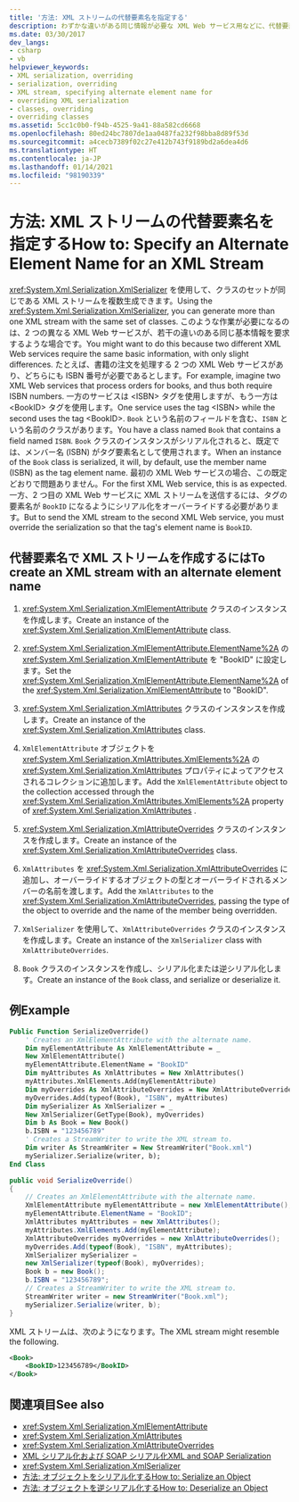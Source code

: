 ```yaml
---
title: '方法: XML ストリームの代替要素名を指定する'
description: わずかな違いがある同じ情報が必要な XML Web サービス用などに、代替要素名を使用して XML ストリームを作成する方法について説明します。
ms.date: 03/30/2017
dev_langs:
- csharp
- vb
helpviewer_keywords:
- XML serialization, overriding
- serialization, overriding
- XML stream, specifying alternate element name for
- overriding XML serialization
- classes, overriding
- overriding classes
ms.assetid: 5cc1c0b0-f94b-4525-9a41-88a582cd6668
ms.openlocfilehash: 80ed24bc7807de1aa0487fa232f98bba8d89f53d
ms.sourcegitcommit: a4cecb7389f02c27e412b743f9189bd2a6dea4d6
ms.translationtype: HT
ms.contentlocale: ja-JP
ms.lasthandoff: 01/14/2021
ms.locfileid: "98190339"
---
```

# <a name="how-to-specify-an-alternate-element-name-for-an-xml-stream"></a><span data-ttu-id="3d4da-103">方法: XML ストリームの代替要素名を指定する</span><span class="sxs-lookup"><span data-stu-id="3d4da-103">How to: Specify an Alternate Element Name for an XML Stream</span></span>
  
<span data-ttu-id="3d4da-104"><xref:System.Xml.Serialization.XmlSerializer> を使用して、クラスのセットが同じである XML ストリームを複数生成できます。</span><span class="sxs-lookup"><span data-stu-id="3d4da-104">Using the <xref:System.Xml.Serialization.XmlSerializer>, you can generate more than one XML stream with the same set of classes.</span></span> <span data-ttu-id="3d4da-105">このような作業が必要になるのは、2 つの異なる XML Web サービスが、若干の違いのある同じ基本情報を要求するような場合です。</span><span class="sxs-lookup"><span data-stu-id="3d4da-105">You might want to do this because two different XML Web services require the same basic information, with only slight differences.</span></span> <span data-ttu-id="3d4da-106">たとえば、書籍の注文を処理する 2 つの XML Web サービスがあり、どちらにも ISBN 番号が必要であるとします。</span><span class="sxs-lookup"><span data-stu-id="3d4da-106">For example, imagine two XML Web services that process orders for books, and thus both require ISBN numbers.</span></span> <span data-ttu-id="3d4da-107">一方のサービスは \<ISBN> タグを使用しますが、もう一方は \<BookID> タグを使用します。</span><span class="sxs-lookup"><span data-stu-id="3d4da-107">One service uses the tag \<ISBN> while the second uses the tag \<BookID>.</span></span> <span data-ttu-id="3d4da-108">`Book` という名前のフィールドを含む、`ISBN` という名前のクラスがあります。</span><span class="sxs-lookup"><span data-stu-id="3d4da-108">You have a class named `Book` that contains a field named `ISBN`.</span></span> <span data-ttu-id="3d4da-109">`Book` クラスのインスタンスがシリアル化されると、既定では、メンバー名 (ISBN) がタグ要素名として使用されます。</span><span class="sxs-lookup"><span data-stu-id="3d4da-109">When an instance of the `Book` class is serialized, it will, by default, use the member name (ISBN) as the tag element name.</span></span> <span data-ttu-id="3d4da-110">最初の XML Web サービスの場合、この既定どおりで問題ありません。</span><span class="sxs-lookup"><span data-stu-id="3d4da-110">For the first XML Web service, this is as expected.</span></span> <span data-ttu-id="3d4da-111">一方、2 つ目の XML Web サービスに XML ストリームを送信するには、タグの要素名が `BookID` になるようにシリアル化をオーバーライドする必要があります。</span><span class="sxs-lookup"><span data-stu-id="3d4da-111">But to send the XML stream to the second XML Web service, you must override the serialization so that the tag's element name is `BookID`.</span></span>  
  
## <a name="to-create-an-xml-stream-with-an-alternate-element-name"></a><span data-ttu-id="3d4da-112">代替要素名で XML ストリームを作成するには</span><span class="sxs-lookup"><span data-stu-id="3d4da-112">To create an XML stream with an alternate element name</span></span>  
  
1. <span data-ttu-id="3d4da-113"><xref:System.Xml.Serialization.XmlElementAttribute> クラスのインスタンスを作成します。</span><span class="sxs-lookup"><span data-stu-id="3d4da-113">Create an instance of the <xref:System.Xml.Serialization.XmlElementAttribute> class.</span></span>  
  
2. <span data-ttu-id="3d4da-114"><xref:System.Xml.Serialization.XmlElementAttribute.ElementName%2A> の <xref:System.Xml.Serialization.XmlElementAttribute> を "BookID" に設定します。</span><span class="sxs-lookup"><span data-stu-id="3d4da-114">Set the <xref:System.Xml.Serialization.XmlElementAttribute.ElementName%2A> of the <xref:System.Xml.Serialization.XmlElementAttribute> to "BookID".</span></span>  
  
3. <span data-ttu-id="3d4da-115"><xref:System.Xml.Serialization.XmlAttributes> クラスのインスタンスを作成します。</span><span class="sxs-lookup"><span data-stu-id="3d4da-115">Create an instance of the <xref:System.Xml.Serialization.XmlAttributes> class.</span></span>  
  
4. <span data-ttu-id="3d4da-116">`XmlElementAttribute` オブジェクトを <xref:System.Xml.Serialization.XmlAttributes.XmlElements%2A> の <xref:System.Xml.Serialization.XmlAttributes> プロパティによってアクセスされるコレクションに追加します。</span><span class="sxs-lookup"><span data-stu-id="3d4da-116">Add the `XmlElementAttribute` object to the collection accessed through the <xref:System.Xml.Serialization.XmlAttributes.XmlElements%2A> property of <xref:System.Xml.Serialization.XmlAttributes> .</span></span>  
  
5. <span data-ttu-id="3d4da-117"><xref:System.Xml.Serialization.XmlAttributeOverrides> クラスのインスタンスを作成します。</span><span class="sxs-lookup"><span data-stu-id="3d4da-117">Create an instance of the <xref:System.Xml.Serialization.XmlAttributeOverrides> class.</span></span>  
  
6. <span data-ttu-id="3d4da-118">`XmlAttributes` を <xref:System.Xml.Serialization.XmlAttributeOverrides> に追加し、オーバーライドするオブジェクトの型とオーバーライドされるメンバーの名前を渡します。</span><span class="sxs-lookup"><span data-stu-id="3d4da-118">Add the `XmlAttributes` to the <xref:System.Xml.Serialization.XmlAttributeOverrides>, passing the type of the object to override and the name of the member being overridden.</span></span>  
  
7. <span data-ttu-id="3d4da-119">`XmlSerializer` を使用して、`XmlAttributeOverrides` クラスのインスタンスを作成します。</span><span class="sxs-lookup"><span data-stu-id="3d4da-119">Create an instance of the `XmlSerializer` class with `XmlAttributeOverrides`.</span></span>  
  
8. <span data-ttu-id="3d4da-120">`Book` クラスのインスタンスを作成し、シリアル化または逆シリアル化します。</span><span class="sxs-lookup"><span data-stu-id="3d4da-120">Create an instance of the `Book` class, and serialize or deserialize it.</span></span>  
  
## <a name="example"></a><span data-ttu-id="3d4da-121">例</span><span class="sxs-lookup"><span data-stu-id="3d4da-121">Example</span></span>  
  
```vb  
Public Function SerializeOverride()  
    ' Creates an XmlElementAttribute with the alternate name.  
    Dim myElementAttribute As XmlElementAttribute = _  
    New XmlElementAttribute()  
    myElementAttribute.ElementName = "BookID"  
    Dim myAttributes As XmlAttributes = New XmlAttributes()  
    myAttributes.XmlElements.Add(myElementAttribute)  
    Dim myOverrides As XmlAttributeOverrides = New XmlAttributeOverrides()  
    myOverrides.Add(typeof(Book), "ISBN", myAttributes)  
    Dim mySerializer As XmlSerializer = _  
    New XmlSerializer(GetType(Book), myOverrides)  
    Dim b As Book = New Book()  
    b.ISBN = "123456789"  
    ' Creates a StreamWriter to write the XML stream to.  
    Dim writer As StreamWriter = New StreamWriter("Book.xml")  
    mySerializer.Serialize(writer, b);  
End Class  
```  
  
```csharp  
public void SerializeOverride()  
{  
    // Creates an XmlElementAttribute with the alternate name.  
    XmlElementAttribute myElementAttribute = new XmlElementAttribute();  
    myElementAttribute.ElementName = "BookID";  
    XmlAttributes myAttributes = new XmlAttributes();  
    myAttributes.XmlElements.Add(myElementAttribute);  
    XmlAttributeOverrides myOverrides = new XmlAttributeOverrides();  
    myOverrides.Add(typeof(Book), "ISBN", myAttributes);  
    XmlSerializer mySerializer =
    new XmlSerializer(typeof(Book), myOverrides);
    Book b = new Book();  
    b.ISBN = "123456789";
    // Creates a StreamWriter to write the XML stream to.  
    StreamWriter writer = new StreamWriter("Book.xml");  
    mySerializer.Serialize(writer, b);  
}  
```  
  
 <span data-ttu-id="3d4da-122">XML ストリームは、次のようになります。</span><span class="sxs-lookup"><span data-stu-id="3d4da-122">The XML stream might resemble the following.</span></span>  
  
```xml  
<Book>  
    <BookID>123456789</BookID>  
</Book>  
```  
  
## <a name="see-also"></a><span data-ttu-id="3d4da-123">関連項目</span><span class="sxs-lookup"><span data-stu-id="3d4da-123">See also</span></span>

- <xref:System.Xml.Serialization.XmlElementAttribute>
- <xref:System.Xml.Serialization.XmlAttributes>
- <xref:System.Xml.Serialization.XmlAttributeOverrides>
- [<span data-ttu-id="3d4da-124">XML シリアル化および SOAP シリアル化</span><span class="sxs-lookup"><span data-stu-id="3d4da-124">XML and SOAP Serialization</span></span>](xml-and-soap-serialization.md)
- <xref:System.Xml.Serialization.XmlSerializer>
- [<span data-ttu-id="3d4da-125">方法: オブジェクトをシリアル化する</span><span class="sxs-lookup"><span data-stu-id="3d4da-125">How to: Serialize an Object</span></span>](how-to-serialize-an-object.md)
- [<span data-ttu-id="3d4da-126">方法: オブジェクトを逆シリアル化する</span><span class="sxs-lookup"><span data-stu-id="3d4da-126">How to: Deserialize an Object</span></span>](how-to-deserialize-an-object.md)

